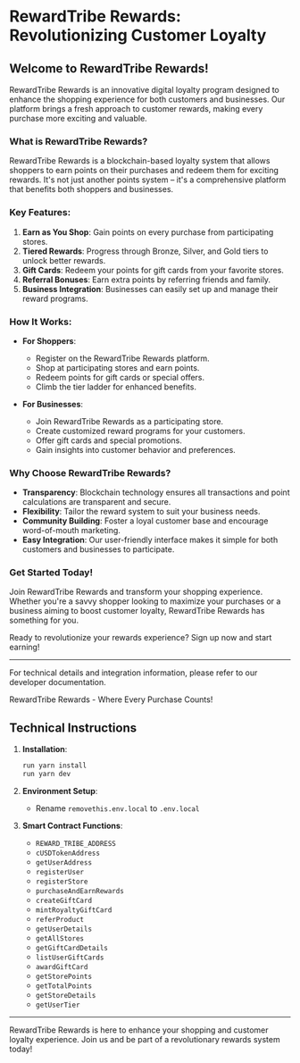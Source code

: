 # RewardTribe Rewards: Revolutionizing Customer Loyalty

## Welcome to RewardTribe Rewards!

RewardTribe Rewards is an innovative digital loyalty program designed to enhance the shopping experience for both customers and businesses. Our platform brings a fresh approach to customer rewards, making every purchase more exciting and valuable.

### What is RewardTribe Rewards?

RewardTribe Rewards is a blockchain-based loyalty system that allows shoppers to earn points on their purchases and redeem them for exciting rewards. It's not just another points system – it's a comprehensive platform that benefits both shoppers and businesses.

### Key Features:

1. **Earn as You Shop**: Gain points on every purchase from participating stores.
2. **Tiered Rewards**: Progress through Bronze, Silver, and Gold tiers to unlock better rewards.
3. **Gift Cards**: Redeem your points for gift cards from your favorite stores.
4. **Referral Bonuses**: Earn extra points by referring friends and family.
5. **Business Integration**: Businesses can easily set up and manage their reward programs.

### How It Works:

- **For Shoppers**:
  - Register on the RewardTribe Rewards platform.
  - Shop at participating stores and earn points.
  - Redeem points for gift cards or special offers.
  - Climb the tier ladder for enhanced benefits.

- **For Businesses**:
  - Join RewardTribe Rewards as a participating store.
  - Create customized reward programs for your customers.
  - Offer gift cards and special promotions.
  - Gain insights into customer behavior and preferences.

### Why Choose RewardTribe Rewards?

- **Transparency**: Blockchain technology ensures all transactions and point calculations are transparent and secure.
- **Flexibility**: Tailor the reward system to suit your business needs.
- **Community Building**: Foster a loyal customer base and encourage word-of-mouth marketing.
- **Easy Integration**: Our user-friendly interface makes it simple for both customers and businesses to participate.

### Get Started Today!

Join RewardTribe Rewards and transform your shopping experience. Whether you're a savvy shopper looking to maximize your purchases or a business aiming to boost customer loyalty, RewardTribe Rewards has something for you.

Ready to revolutionize your rewards experience? Sign up now and start earning!

---

For technical details and integration information, please refer to our developer documentation.

RewardTribe Rewards - Where Every Purchase Counts!

## Technical Instructions

1. **Installation**:
   ```bash
   run yarn install
   run yarn dev
   ```

2. **Environment Setup**:
   - Rename `removethis.env.local` to `.env.local`

3. **Smart Contract Functions**:
   - `REWARD_TRIBE_ADDRESS`
   - `cUSDTokenAddress`
   - `getUserAddress`
   - `registerUser`
   - `registerStore`
   - `purchaseAndEarnRewards`
   - `createGiftCard`
   - `mintRoyaltyGiftCard`
   - `referProduct`
   - `getUserDetails`
   - `getAllStores`
   - `getGiftCardDetails`
   - `listUserGiftCards`
   - `awardGiftCard`
   - `getStorePoints`
   - `getTotalPoints`
   - `getStoreDetails`
   - `getUserTier`

---

RewardTribe Rewards is here to enhance your shopping and customer loyalty experience. Join us and be part of a revolutionary rewards system today!